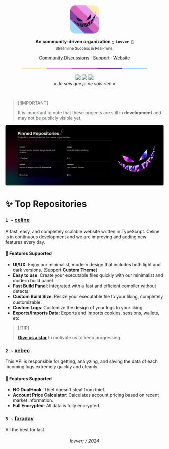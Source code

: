 <div align="center">
  <picture>
    <source media="(prefers-color-scheme: dark)" srcset="https://raw.githubusercontent.com/lovverhub/lovver-assets/master/assets/palette/royale-blade/logo-light.webp" />
    <img height="90" src="https://raw.githubusercontent.com/lovverhub/lovver-assets/master/assets/palette/royale-blade/logo-dark.webp" />
  </picture>
</div>
<p align="center">
  <b><strong>An community-driven organization ;; <code>Lovver 🌷</code></strong></b><br/>
  <sub>Streamline Success in Real-Time.</sub><br/>
</p>
<div align="center">

[Community Discussions][discussions-link] · [Support][discord-link] · [Website][website-link]

</div>

<p align="center">
  <img src="https://raw.githubusercontent.com/lovverhub/lovver-assets/master/assets/palette/royale-blade/separator.webp" width="400" />
</p>

<div align="center">
  
  [![][social-ig-shield]][social-ig-link]
  [![][social-x-shield]][social-x-link]
  [![][sponsor-shield]][sponsor-link]<br />
  *« Je sais que je ne sais rien »*
</div>

&nbsp;

> \[!IMPORTANT]
>
> It is important to note that these projects are still in **development** and may not be publicly visible yet.

<img src="../assets/Pinned_Repos.png" />

# ✨ Top Repositories

### `1 ~` [celine](https://github.com/lovverhub/celine)

A fast, easy, and completely scalable website written in TypeScript. Celine is in continuous development and we are improving and adding new features every day.

#### 🎨 Features Supported

- **UI/UX**: Enjoy our minimalist, modern design that includes both light and dark versions. (Support **Custom Theme**)
- **Easy to use**: Create your executable files quickly with our minimalist and modern build panel.
- **Fast Build Panel**: Integrated with a fast and efficient compiler without detects.
- **Custom Build Size**: Resize your executable file to your liking, completely customizable.
- **Custom Logs**: Customize the design of your logs to your liking.
- **Exports/Imports Data**: Exports and Imports cookies, sessions, wallets, etc.

> \[!TIP]
>
> **[Give us a star](https://github.com/celine)** to motivate us to keep progressing.

### `2 ~` [xebec](https://github.com/lovverhub/xebec)

This API is responsible for getting, analyzing, and saving the data of each incoming logs extremely quickly and cleanly.

#### 🍥 Features Supported

- **NO DualHook**: Thief doesn't steal from thief.
- **Account Price Calculator**: Calculates account pricing based on recent market information.
- **Full Encrypted**: All data is fully encrypted.

### `3 ~` [faraday](https://github.com/lovverhub/faraday)

All the best for last.

<h6 align="center">
  lovver; / 2024
</h6>

[discussions-link]: https://github.com/orgs/lovverhub/discussions
[discord-link]: https://discord.gg/lovverhub
[website-link]: https://www.lovver.us


[social-ig-link]: https://instagram.com/fifi.xvx
[social-ig-shield]: https://img.shields.io/badge/@fifi.xvx-black?colorA=2b2d42&colorB=ff99c8&style=for-the-badge&logo=instagram
[social-x-link]: https://x.com/fifixw
[social-x-shield]: https://img.shields.io/badge/@fifixw-black?colorA=2b2d42&colorB=fcf6bd&style=for-the-badge&logo=x
[sponsor-link]: https://opencollective.com/lovverhub
[sponsor-shield]: https://img.shields.io/badge/Sponsor%20LovverHub-black?colorA=2b2d42&colorB=d0f4de&style=for-the-badge&logo=opencollective
